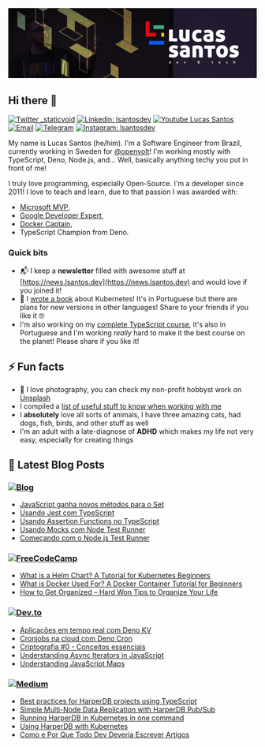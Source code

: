 <img src="https://raw.githubusercontent.com/khaosdoctor/blog-assets/master/images/Screen%20Shot%202021-09-03%20at%2019.26.35.png" />

## Hi there 👋

[![Twitter _staticvoid](https://img.shields.io/badge/-Twitter-1DA1F2?style=for-the-badge&logo=twitter&logoColor=white&link=https://twitter.lsantos.dev)](https://twitter.lsantos.dev)
[![Linkedin: lsantosdev](https://img.shields.io/badge/-LinkedIn-0077B5?style=for-the-badge&logo=linkedin&logoColor=white&link=https://linkedin.lsantos.dev)](https://linkedin.lsantos.dev)
[![Youtube Lucas Santos](https://img.shields.io/badge/YouTube-FF0000?style=for-the-badge&logo=youtube&logoColor=white&link=https://youtube.lsantos.dev)](https://youtube.lsantos.dev)
[![Email](https://img.shields.io/badge/-Email-%23333?style=for-the-badge&logo=gmail&logoColor=white)](mailto:hello@lsantos.dev)
[![Telegram](https://img.shields.io/badge/-Telegram-0088CC?style=for-the-badge&logo=telegram&logoColor=white)](https://telegram.lsantos.dev)
[![Instagram: lsantosdev](https://img.shields.io/badge/-Instagram-%23E4405F?style=for-the-badge&logo=instagram&logoColor=white)](https://instagram.lsantos.dev)

My name is Lucas Santos (he/him). I'm a Software Engineer from Brazil, currently working in Sweden for [@openvolt](https://github.com/openvolt)! I'm working mostly with TypeScript, Deno, Node.js, and... Well, basically anything techy you put in front of me! 

I truly love programming, especially Open-Source. I'm a developer since 2011! I love to teach and learn, due to that passion I was awarded with: 

- [Microsoft MVP](https://mvp.microsoft.com/en-us/PublicProfile/5003259),
- [Google Developer Expert](https://developers.google.com/community/experts/directory/profile/profile-lucas_santos),
- [Docker Captain](http://docker.com/captains),
- TypeScript Champion from Deno.

### Quick bits

- 📬 I keep a **newsletter** filled with awesome stuff at [https://news.lsantos.dev](https://news.lsantos.dev) and would love if you joined it!
- :book: I [wrote a book](https://tudosobrekubernetes.tech/?utm_source=github&utm_medium=profile_readme&utm_campaign=fixed_link) about Kubernetes! It's in Portuguese but there are plans for new versions in other languages! Share to your friends if you like it 🤓
- I'm also working on my [complete TypeScript course](https://formacaots.com.br), it's also in Portuguese and I'm working *really* hard to make it the best course on the planet! Please share if you like it!

## ⚡ Fun facts

- 📸  I love photography, you can check my non-profit hobbyst work on [Unsplash](https://unsplash.com/@_staticvoid)
- I compiled a [list of useful stuff to know when working with me](https://gist.github.com/khaosdoctor/7d688dc5ab3b0981522ca7ca7c07a5b4)
- I **absolutely** love all sorts of animals, I have three amazing cats, had dogs, fish, birds, and other stuff as well
- I'm an adult with a late-diagnose of **ADHD** which makes my life not very easy, especially for creating things

## 📝 Latest Blog Posts

### [![Blog](https://img.shields.io/badge/-My%20Blog-FF5722?style=for-the-badge&logo=blogger&logoColor=white)](https://blog.lsantos.dev?utm_source=github&utm_medium=profile_readme&utm_campaign=fixed_link)

<!-- BLOG:START -->
- [JavaScript ganha novos métodos para o Set](https://blog.lsantos.dev/ecma-2024-sets/)
- [Usando Jest com TypeScript](https://blog.lsantos.dev/jest-com-typescript/)
- [Usando Assertion Functions no TypeScript](https://blog.lsantos.dev/assertion-functions/)
- [Usando Mocks com Node Test Runner](https://blog.lsantos.dev/node-test-runner-mocks/)
- [Começando com o Node.js Test Runner](https://blog.lsantos.dev/comecando-com-o-node-js-test-runner/)
<!-- BLOG:END -->

### [![FreeCodeCamp](https://img.shields.io/badge/-FreeCodeCamp-ffffff?style=for-the-badge&logo=freecodecamp&logoColor=0A0A23)](https://www.freecodecamp.org/news/author/_staticvoid/)

<!-- FCC:START -->
- [What is a Helm Chart? A Tutorial for Kubernetes Beginners](https://www.freecodecamp.org/news/what-is-a-helm-chart-tutorial-for-kubernetes-beginners/)
- [What is Docker Used For? A Docker Container Tutorial for Beginners](https://www.freecodecamp.org/news/what-is-docker-used-for-a-docker-container-tutorial-for-beginners/)
- [How to Get Organized – Hard Won Tips to Organize Your Life](https://www.freecodecamp.org/news/the-complete-guide-to-personal-organization/)
<!-- FCC:END -->

### [![Dev.to](https://img.shields.io/badge/-Dev.to-ffffff?style=for-the-badge&logo=dev.to&logoColor=0A0A0A)](https://dev.to/khaosdoctor)

<!-- DEVTO:START -->
- [Aplicações em tempo real com Deno KV](https://dev.to/_staticvoid/aplicacoes-em-tempo-real-com-deno-kv-24lk)
- [Cronjobs na cloud com Deno Cron](https://dev.to/_staticvoid/cronjobs-na-cloud-com-deno-cron-5348)
- [Criptografia #0 - Conceitos essenciais](https://dev.to/_staticvoid/criptografia-0-conceitos-essenciais-4dcd)
- [Understanding Async Iterators in JavaScript](https://dev.to/_staticvoid/understanding-async-iterators-in-javascript-aog)
- [Understanding JavaScript Maps](https://dev.to/_staticvoid/understanding-javascript-maps-1cin)
<!-- DEVTO:END -->

### [![Medium](https://img.shields.io/badge/-Medium-ffffff?style=for-the-badge&logo=medium&logoColor=black)](https://medium.com/@khaosdoctor)

<!-- MEDIUM:START -->
- [Best practices for HarperDB projects using TypeScript](https://blog.stackademic.com/best-practices-for-harperdb-projects-using-typescript-758f63d84885?source=rss-84c42a22cef7------2)
- [Simple Multi-Node Data Replication with HarperDB Pub/Sub](https://faun.pub/simple-multi-node-data-replication-with-harperdb-pub-sub-1ed45cdedc30?source=rss-84c42a22cef7------2)
- [Running HarperDB in Kubernetes in one command](https://faun.pub/running-harperdb-in-kubernetes-in-one-command-8c87e2788eb6?source=rss-84c42a22cef7------2)
- [Using HarperDB with Kubernetes](https://faun.pub/using-harperdb-with-kubernetes-e796ea606e99?source=rss-84c42a22cef7------2)
- [Como e Por Que Todo Dev Deveria Escrever Artigos](https://medium.com/@khaosdoctor/como-e-por-que-todo-dev-deveria-escrever-artigos-1f8b9ba74d4?source=rss-84c42a22cef7------2)
<!-- MEDIUM:END -->
